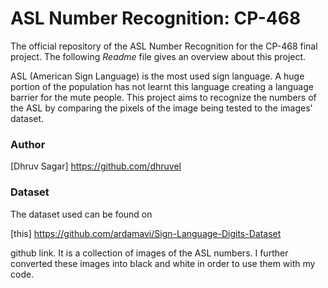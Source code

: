 # ASL Number Recognition: CP-468

The official repository of the ASL Number Recognition for the CP-468 final project. The following *Readme* file gives an overview about this project.

ASL (American Sign Language) is the most used sign language. A huge portion of the population has not learnt this language creating a language barrier for the mute people. This project aims to  recognize the numbers of the ASL by comparing the pixels of the image being tested to the images’ dataset.

### Author

[Dhruv Sagar] https://github.com/dhruvel

### Dataset

The dataset used can be found on 

[this] https://github.com/ardamavi/Sign-Language-Digits-Dataset

github link. It is a collection of images of the ASL numbers. I further converted these images into black and white in order to use them with my code.

